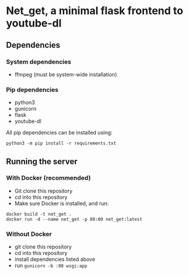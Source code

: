 # Net_get, a minimal flask frontend to youtube-dl
## Dependencies
### System dependencies
* ffmpeg (must be system-wide installation)

### Pip dependencies
* python3
* gunicorn
* flask
* youtube-dl 

All pip dependencies can be installed using:

```
python3 -m pip install -r requirements.txt
```

## Running the server
### With Docker (recommended)
* Git clone this repository
* cd into this repository
* Make sure Docker is installed, and run:

```
docker build -t net_get .
docker run -d --name net_get -p 80:80 net_get:latest
```

### Without Docker
* git clone this repository
* cd into this repository
* install dependencies listed above
* run `gunicorn -b :80 wsgi:app`